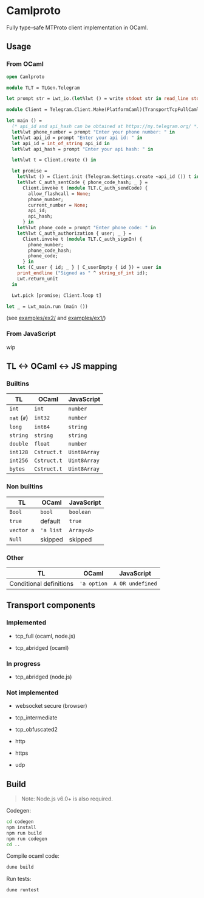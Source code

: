 # Camlproto

Fully type-safe MTProto client implementation in OCaml.

## Usage

### From OCaml

```ocaml
open Camlproto

module TLT = TLGen.Telegram

let prompt str = Lwt_io.(let%lwt () = write stdout str in read_line stdin)

module Client = Telegram.Client.Make(PlatformCaml)(TransportTcpFullCaml)

let main () =
  (* api_id and api_hash can be obtained at https://my.telegram.org/ *)
  let%lwt phone_number = prompt "Enter your phone number: " in
  let%lwt api_id = prompt "Enter your api id: " in
  let api_id = int_of_string api_id in
  let%lwt api_hash = prompt "Enter your api hash: " in

  let%lwt t = Client.create () in

  let promise =
    let%lwt () = Client.init (Telegram.Settings.create ~api_id ()) t in
    let%lwt C_auth_sentCode { phone_code_hash; _ } =
      Client.invoke t (module TLT.C_auth_sendCode) {
        allow_flashcall = None;
        phone_number;
        current_number = None;
        api_id;
        api_hash;
      } in
    let%lwt phone_code = prompt "Enter phone code: " in
    let%lwt C_auth_authorization { user; _ } =
      Client.invoke t (module TLT.C_auth_signIn) {
        phone_number;
        phone_code_hash;
        phone_code;
      } in
    let (C_user { id; _ } | C_userEmpty { id }) = user in
    print_endline ("Signed as " ^ string_of_int id);
    Lwt.return_unit
  in

  Lwt.pick [promise; Client.loop t]

let _ = Lwt_main.run (main ())
```

(see [examples/ex2/](examples/ex2/) and [examples/ex1/](examples/ex1/))

### From JavaScript

wip

## TL <-> OCaml <-> JS mapping

### Builtins

| TL               | OCaml            | JavaScript       |
|------------------|------------------|------------------|
| `int`            | `int`            | `number`         |
| `nat` (`#`)      | `int32`          | `number`         |
| `long`           | `int64`          | `string`         |
| `string`         | `string`         | `string`         |
| `double`         | `float`          | `number`         |
| `int128`         | `Cstruct.t`      | `Uint8Array`     |
| `int256`         | `Cstruct.t`      | `Uint8Array`     |
| `bytes`          | `Cstruct.t`      | `Uint8Array`     |

### Non builtins

| TL               | OCaml            | JavaScript       |
|------------------|------------------|------------------|
| `Bool`           | `bool`           | `boolean`        |
| `true`           | default          | `true`           |
| `vector a`       | `'a list`        | `Array<A>`       |
| `Null`           | skipped          | skipped          |

### Other

| TL                       | OCaml            | JavaScript       |
|--------------------------|------------------|------------------|
| Conditional definitions  | `'a option`      | `A OR undefined` |

## Transport components

### Implemented

- tcp_full (ocaml, node.js)

- tcp_abridged (ocaml)

### In progress

- tcp_abridged (node.js)

### Not implemented

- websocket secure (browser)

- tcp_intermediate

- tcp_obfuscated2

- http

- https

- udp

## Build

> Note: Node.js v6.0+ is also required.

Codegen:

```sh
cd codegen
npm install
npm run build
npm run codegen
cd ..
```

Compile ocaml code:

```sh
dune build
```

Run tests:

```sh
dune runtest
```
